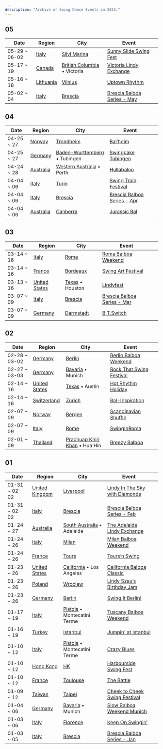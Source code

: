 ```yaml
---
description: "Archive of Swing Dance Events in 2025."
---
```


## 05

| Date | Region | City | Event | |
| --- | --- | --- | --- | --- |
| 05-29 ~ 06-02 | [Italy](it/index.md) | [Silvi Marina](it/by_city.md#silvi-marina) | [Sunny Slide Swing Fest](it/sunny-slide-swing-fest-2025.md) |  |
| 05-17 ~ 19 | [Canada](ca/index.md) | [British Columbia](ca/by_city.md#british-columbia) • Victoria | [Victoria Lindy Exchange](ca/victoria-lindy-exchange-2025.md) |  |
| 05-16 ~ 18 | [Lithuania](lt/index.md) | [Vilnius](lt/by_city.md#vilnius) | [Uptown Rhythm](lt/uptown-rhythm-2025.md) |  |
| 05-02 ~ 04 | [Italy](it/index.md) | [Brescia](it/by_city.md#brescia) | [Brescia Balboa Series - May](it/brescia-balboa-series-may-2025.md) |  |

## 04

| Date | Region | City | Event | |
| --- | --- | --- | --- | --- |
| 04-25 ~ 27 | [Norway](no/index.md) | [Trondheim](no/by_city.md#trondheim) | [Bal’heim](no/bal-heim-2025.md) |  |
| 04-25 ~ 27 | [Germany](de/index.md) | [Baden-Wurttemberg](de/by_city.md#baden-wurttemberg) • Tubingen | [Swingcake Tubingen](de/swingcake-tubingen-2025.md) |  |
| 04-24 ~ 28 | [Australia](au/index.md) | [Western Australia](au/by_city.md#western-australia) • Perth | [Hullabaloo](au/hullabaloo-2025.md) |  |
| 04-04 ~ 06 | [Italy](it/index.md) | [Turin](it/by_city.md#turin) | [Swing Train Festival](it/swing-train-festival-2025.md) |  |
| 04-04 ~ 06 | [Italy](it/index.md) | [Brescia](it/by_city.md#brescia) | [Brescia Balboa Series - Apr](it/brescia-balboa-series-apr-2025.md) |  |
| 04-04 ~ 06 | [Australia](au/index.md) | [Canberra](au/by_city.md#canberra) | [Jurassic Bal](au/jurassic-bal-2025.md) |  |

## 03

| Date | Region | City | Event | |
| --- | --- | --- | --- | --- |
| 03-14 ~ 16 | [Italy](it/index.md) | [Rome](it/by_city.md#rome) | [Roma Balboa Weekend](it/roma-balboa-weekend-2025.md) |  |
| 03-14 ~ 16 | [France](fr/index.md) | [Bordeaux](fr/by_city.md#bordeaux) | [Swing Art Festival](fr/swing-art-festival-2025.md) |  |
| 03-13 ~ 16 | [United States](us/index.md) | [Texas](us/by_city.md#texas) • Houston | [Lindyfest](us/lindyfest-2025.md) |  |
| 03-07 ~ 09 | [Italy](it/index.md) | [Brescia](it/by_city.md#brescia) | [Brescia Balboa Series - Mar](it/brescia-balboa-series-mar-2025.md) |  |
| 03-07 ~ 09 | [Germany](de/index.md) | [Darmstadt](de/by_city.md#darmstadt) | [B.T.Switch](de/b-t-switch-2025.md) |  |

## 02

| Date | Region | City | Event | |
| --- | --- | --- | --- | --- |
| 02-28 ~ 03-02 | [Germany](de/index.md) | [Berlin](de/by_city.md#berlin) | [Berlin Balboa Weekend](de/berlin-balboa-weekend-2025.md) |  |
| 02-27 ~ 03-03 | [Germany](de/index.md) | [Bavaria](de/by_city.md#bavaria) • Munich | [Rock That Swing Festival](de/rock-that-swing-festival-2025.md) |  |
| 02-14 ~ 16 | [United States](us/index.md) | [Texas](us/by_city.md#texas) • Austin | [Hot Rhythm Holiday](us/hot-rhythm-holiday-2025.md) |  |
| 02-14 ~ 16 | [Switzerland](ch/index.md) | [Zurich](ch/by_city.md#zurich) | [Bal-Inspiration](ch/bal-inspiration-2025.md) |  |
| 02-07 ~ 09 | [Norway](no/index.md) | [Bergen](no/by_city.md#bergen) | [Scandinavian Shuffle](no/scandinavian-shuffle-2025.md) |  |
| 02-07 ~ 09 | [Italy](it/index.md) | [Rome](it/by_city.md#rome) | [SwingInRoma](it/swing-in-roma-2025.md) |  |
| 02-01 ~ 09 | [Thailand](th/index.md) | [Prachuap Khiri Khan](th/by_city.md#prachuap-khiri-khan) • Hua Hin | [Breezy Balboa](th/breezy-balboa-2025.md) |  |

## 01

| Date | Region | City | Event | |
| --- | --- | --- | --- | --- |
| 01-31 ~ 02-02 | [United Kingdom](uk/index.md) | [Liverpool](uk/by_city.md#liverpool) | [Lindy In The Sky with Diamonds](uk/lindy-in-the-sky-with-diamonds-2025.md) |  |
| 01-31 ~ 02-02 | [Italy](it/index.md) | [Brescia](it/by_city.md#brescia) | [Brescia Balboa Series - Feb](it/brescia-balboa-series-feb-2025.md) |  |
| 01-24 ~ 27 | [Australia](au/index.md) | [South Australia](au/by_city.md#south-australia) • Adelaide | [The Adelaide Lindy Exchange](au/the-adelaide-lindy-exchange-2025.md) |  |
| 01-24 ~ 26 | [Italy](it/index.md) | [Milan](it/by_city.md#milan) | [Milan Balboa Weekend](it/milan-balboa-weekend-2025.md) |  |
| 01-24 ~ 26 | [France](fr/index.md) | [Tours](fr/by_city.md#tours) | [Tours’n Swing](fr/tours-n-swing-2025.md) |  |
| 01-23 ~ 26 | [United States](us/index.md) | [California](us/by_city.md#california) • Los Angeles | [California Balboa Classic](us/california-balboa-classic-2025.md) |  |
| 01-23 ~ 26 | [Poland](pl/index.md) | [Wroclaw](pl/by_city.md#wroclaw) | [Lindy Szau’s Birthday Jam](pl/lindy-szaus-birthday-jam-2025.md) |  |
| 01-23 ~ 26 | [Germany](de/index.md) | [Berlin](de/by_city.md#berlin) | [Swing It Berlin!](de/swing-it-berlin-2025.md) |  |
| 01-17 ~ 19 | [Italy](it/index.md) | [Pistoia](it/by_city.md#pistoia) • Montecatini Terme | [Tuscany Balboa Weekend](it/tuscany-balboa-weekend-2025.md) |  |
| 01-16 ~ 19 | [Turkey](tr/index.md) | [Istanbul](tr/by_city.md#istanbul) | [Jumpin' at Istanbul](tr/jumpin-at-istanbul-2025.md) |  |
| 01-10 ~ 12 | [Italy](it/index.md) | [Pistoia](it/by_city.md#pistoia) • Montecatini Terme | [Crazy Blues](it/crazy-blues-2025.md) |  |
| 01-10 ~ 12 | [Hong Kong](hk/index.md) | [HK](hk/by_city.md#hk) | [Harbourside Swing Fest](hk/harbourside-swing-fest-2025.md) |  |
| 01-10 ~ 12 | [France](fr/index.md) | [Toulouse](fr/by_city.md#toulouse) | [The Battle](fr/the-battle-2025.md) |  |
| 01-09 ~ 12 | [Taiwan](tw/index.md) | [Taipei](tw/by_city.md#taipei) | [Cheek to Cheek Swing Festival](tw/cheek-to-cheek-swing-festival-2025.md) |  |
| 01-04 ~ 06 | [Germany](de/index.md) | [Bavaria](de/by_city.md#bavaria) • Munich | [Slow Balboa Weekend Munich](de/slow-balboa-weekend-munich-2025.md) |  |
| 01-03 ~ 06 | [Italy](it/index.md) | [Florence](it/by_city.md#florence) | [Keep On Swingin’](it/keep-on-swingin-2025.md) |  |
| 01-03 ~ 05 | [Italy](it/index.md) | [Brescia](it/by_city.md#brescia) | [Brescia Balboa Series - Jan](it/brescia-balboa-series-jan-2025.md) |  |

